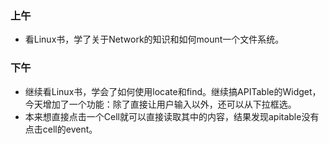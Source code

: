 ### 上午
 - 看Linux书，学了关于Network的知识和如何mount一个文件系统。

### 下午
 - 继续看Linux书，学会了如何使用locate和find。继续搞APITable的Widget，今天增加了一个功能：除了直接让用户输入以外，还可以从下拉框选。
 - 本来想直接点击一个Cell就可以直接读取其中的内容，结果发现apitable没有点击cell的event。
